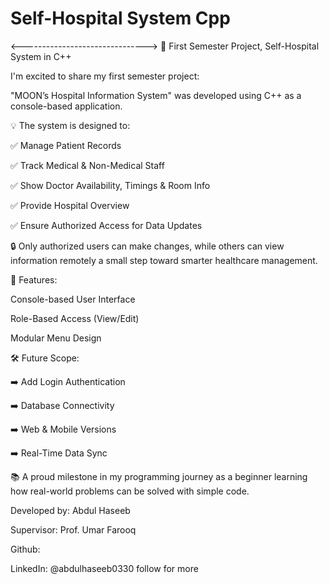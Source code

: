 # Self-Hospital System Cpp
<------------------------------->
🚀 First Semester Project, Self-Hospital System in C++ 

I'm excited to share my first semester project:

 "MOON’s Hospital Information System" was developed using C++ as a console-based application.

💡 The system is designed to:

 ✅ Manage Patient Records

 ✅ Track Medical & Non-Medical Staff

 ✅ Show Doctor Availability, Timings & Room Info

 ✅ Provide Hospital Overview

 ✅ Ensure Authorized Access for Data Updates

🔒 Only authorized users can make changes, while others can view information remotely a small step toward smarter healthcare management.

🧠 Features:

Console-based User Interface

Role-Based Access (View/Edit)

Modular Menu Design

🛠️ Future Scope:

 ➡️ Add Login Authentication

 ➡️ Database Connectivity

 ➡️ Web & Mobile Versions

 ➡️ Real-Time Data Sync

📚 A proud milestone in my programming journey as a beginner learning how real-world problems can be solved with simple code.

Developed by: Abdul Haseeb

Supervisor: Prof. Umar Farooq

Github: 

LinkedIn: @abdulhaseeb0330 
follow for more
